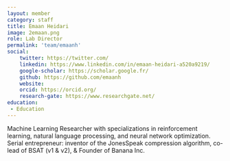 ```yaml
---
layout: member
category: staff
title: Emaan Heidari
image: 2emaan.png
role: Lab Director
permalink: 'team/emaanh'
social:
    twitter: https://twitter.com/
    linkedin: https://www.linkedin.com/in/emaan-heidari-a520a9219/
    google-scholar: https://scholar.google.fr/
    github: https://github.com/emaanh
    website:
    orcid: https://orcid.org/
    research-gate: https://www.researchgate.net/
education:
 - Education
---
```


Machine Learning Researcher with specializations in reinforcement learning, natural language processing, and neural network optimization. Serial entrepreneur: inventor of the JonesSpeak compression algorithm, co-lead of BSAT (v1 & v2), & Founder of Banana Inc.